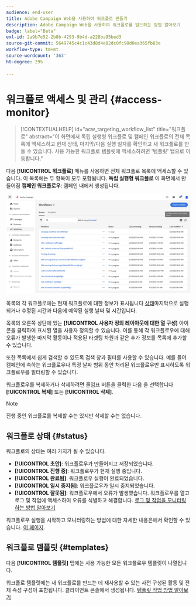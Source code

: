 ```yaml
---
audience: end-user
title: Adobe Campaign Web을 사용하여 워크플로 만들기
description: Adobe Campaign Web을 사용하여 워크플로를 빌드하는 방법 알아보기
badge: label="Beta"
exl-id: 2a9b7e52-2b8b-4293-9b4d-a228ba95bed3
source-git-commit: 5649745c4c1c43d8d4e02dc0fc98d0ea365fb83e
workflow-type: tm+mt
source-wordcount: '363'
ht-degree: 29%

---
```


# 워크플로 액세스 및 관리 {#access-monitor}

>[!CONTEXTUALHELP]
>id="acw_targeting_workflow_list"
>title="워크플로"
>abstract="이 화면에서 독립 실행형 워크플로 및 캠페인 워크플로의 전체 목록에 액세스하고 현재 상태, 마지막/다음 실행 일자를 확인하고 새 워크플로를 만들 수 있습니다. 사용 가능한 워크플로 템플릿에 액세스하려면 &#39;템플릿&#39; 탭으로 이동합니다."

다음 **[!UICONTROL 워크플로]** 메뉴를 사용하면 전체 워크플로 목록에 액세스할 수 있습니다. 이 목록에는 두 항목이 모두 포함됩니다. **독립 실행형 워크플로** 이 화면에서 만들어짐 **캠페인 워크플로우**: 캠페인 내에서 생성됩니다.

![](assets/workflow-list.png)

목록의 각 워크플로에는 현재 워크플로에 대한 정보가 표시됩니다 [상태](#status)마지막으로 실행되거나 수정된 시간과 다음에 예약된 실행 날짜 및 시간입니다.

목록의 오른쪽 상단에 있는 **[!UICONTROL 사용자 정의 레이아웃에 대한 열 구성]** 아이콘을 클릭하여 표시된 열을 사용자 정의할 수 있습니다. 이를 통해 각 워크플로우에 대해 오류가 발생한 마지막 활동이나 적용된 타겟팅 차원과 같은 추가 정보를 목록에 추가할 수 있습니다.

또한 목록에서 쉽게 검색할 수 있도록 검색 창과 필터를 사용할 수 있습니다. 예를 들어 캠페인에 속하는 워크플로우나 특정 날짜 범위 동안 처리된 워크플로우만 표시하도록 워크플로우를 필터링할 수 있습니다.

워크플로우를 복제하거나 삭제하려면 줄임표 버튼을 클릭한 다음 을 선택합니다 **[!UICONTROL 복제]** 또는 **[!UICONTROL 삭제]**.

>[!NOTE]
>
>진행 중인 워크플로를 복제할 수는 있지만 삭제할 수는 없습니다.

## 워크플로 상태 {#status}

워크플로의 상태는 여러 가지가 될 수 있습니다.

* **[!UICONTROL 초안]**: 워크플로우가 만들어지고 저장되었습니다.
* **[!UICONTROL 진행 중]**: 워크플로우가 현재 실행 중입니다.
* **[!UICONTROL 완료됨]**: 워크플로우 실행이 완료되었습니다.
* **[!UICONTROL 일시 중지됨]**: 워크플로우가 일시 중지되었습니다.
* **[!UICONTROL 잘못됨]**: 워크플로우에서 오류가 발생했습니다. 워크플로우를 열고 로그 및 작업에 액세스하여 오류를 식별하고 해결합니다. [로그 및 작업을 모니터링하는 방법 알아보기](start-monitor-workflows.md#logs-tasks)

워크플로우 실행을 시작하고 모니터링하는 방법에 대한 자세한 내용은에서 확인할 수 있습니다. [이 페이지](start-monitor-workflows.md).

## 워크플로 템플릿 {#templates}

다음 **[!UICONTROL 템플릿]** 탭에는 사용 가능한 모든 워크플로우 템플릿이 나열됩니다.

워크플로 템플릿에는 새 워크플로를 만드는 데 재사용할 수 있는 사전 구성된 활동 및 전체 속성 구성이 포함됩니다. 클라이언트 콘솔에서 생성됩니다. [템플릿 작업 방법 알아보기](https://experienceleague.adobe.com/docs/campaign/automation/workflows/introduction/build-a-workflow.html#workflow-templates)
